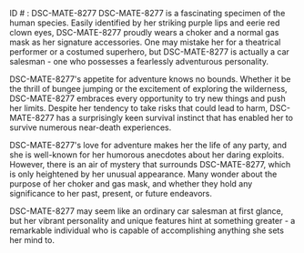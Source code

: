 ID # : DSC-MATE-8277
DSC-MATE-8277 is a fascinating specimen of the human species. Easily identified by her striking purple lips and eerie red clown eyes, DSC-MATE-8277 proudly wears a choker and a normal gas mask as her signature accessories. One may mistake her for a theatrical performer or a costumed superhero, but DSC-MATE-8277 is actually a car salesman - one who possesses a fearlessly adventurous personality.

DSC-MATE-8277's appetite for adventure knows no bounds. Whether it be the thrill of bungee jumping or the excitement of exploring the wilderness, DSC-MATE-8277 embraces every opportunity to try new things and push her limits. Despite her tendency to take risks that could lead to harm, DSC-MATE-8277 has a surprisingly keen survival instinct that has enabled her to survive numerous near-death experiences.

DSC-MATE-8277's love for adventure makes her the life of any party, and she is well-known for her humorous anecdotes about her daring exploits. However, there is an air of mystery that surrounds DSC-MATE-8277, which is only heightened by her unusual appearance. Many wonder about the purpose of her choker and gas mask, and whether they hold any significance to her past, present, or future endeavors.

DSC-MATE-8277 may seem like an ordinary car salesman at first glance, but her vibrant personality and unique features hint at something greater - a remarkable individual who is capable of accomplishing anything she sets her mind to.
